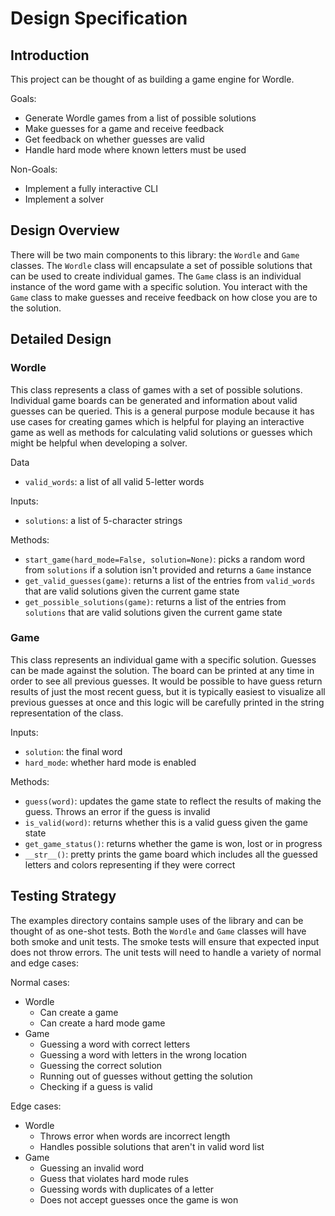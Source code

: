 # Design Specification

## Introduction

This project can be thought of as building a game engine for Wordle.

Goals:
* Generate Wordle games from a list of possible solutions
* Make guesses for a game and receive feedback
* Get feedback on whether guesses are valid
* Handle hard mode where known letters must be used

Non-Goals:
* Implement a fully interactive CLI
* Implement a solver

## Design Overview

There will be two main components to this library: the `Wordle` and `Game`
classes. The `Wordle` class will encapsulate a set of possible solutions that
can be used to create individual games. The `Game` class is an individual
instance of the word game with a specific solution. You interact with the
`Game` class to make guesses and receive feedback on how close you are to the
solution.

## Detailed Design

### Wordle

This class represents a class of games with a set of possible solutions.
Individual game boards can be generated and information about valid guesses
can be queried. This is a general purpose module because it has use cases for
creating games which is helpful for playing an interactive game as well as
methods for calculating valid solutions or guesses which might be helpful
when developing a solver.

Data
* `valid_words`: a list of all valid 5-letter words

Inputs:
* `solutions`: a list of 5-character strings

Methods:
* `start_game(hard_mode=False, solution=None)`: picks a random word from
  `solutions` if a solution isn't provided and returns a `Game`
  instance
* `get_valid_guesses(game)`: returns a list of the entries from `valid_words`
  that are valid solutions given the current game state
* `get_possible_solutions(game)`: returns a list of the entries from
  `solutions` that are valid solutions given the current game state

### Game

This class represents an individual game with a specific solution. Guesses can
be made against the solution. The board can be printed at any time in order to
see all previous guesses. It would be possible to have guess return results of
just the most recent guess, but it is typically easiest to visualize all
previous guesses at once and this logic will be carefully printed in the string
representation of the class.

Inputs:
* `solution`: the final word
* `hard_mode`: whether hard mode is enabled

Methods:
* `guess(word)`: updates the game state to reflect the results of making the
  guess. Throws an error if the guess is invalid
* `is_valid(word)`: returns whether this is a valid guess given the game state
* `get_game_status()`: returns whether the game is won, lost or in progress
* `__str__()`: pretty prints the game board which includes all the guessed
  letters and colors representing if they were correct

## Testing Strategy

The examples directory contains sample uses of the library and can be thought
of as one-shot tests. Both the `Wordle` and `Game` classes will have both
smoke and unit tests. The smoke tests will ensure that expected input does
not throw errors. The unit tests will need to handle a variety of normal and
edge cases:

Normal cases:
* Wordle
  * Can create a game
  * Can create a hard mode game
* Game
  * Guessing a word with correct letters
  * Guessing a word with letters in the wrong location
  * Guessing the correct solution
  * Running out of guesses without getting the solution
  * Checking if a guess is valid

Edge cases:
* Wordle
  * Throws error when words are incorrect length
  * Handles possible solutions that aren't in valid word list
* Game
  * Guessing an invalid word
  * Guess that violates hard mode rules
  * Guessing words with duplicates of a letter
  * Does not accept guesses once the game is won